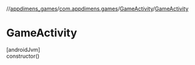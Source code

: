 //[appdimens_games](../../../index.md)/[com.appdimens.games](../index.md)/[GameActivity](index.md)/[GameActivity](-game-activity.md)

# GameActivity

[androidJvm]\
constructor()